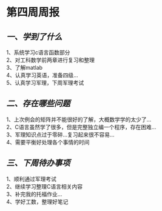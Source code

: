 # **第四周周报**  
## *一、学到了什么*  
1、系统学习c语言函数部分  
2、对工科数学前两章进行复习和整理  
3、了解matlab  
4、认真学习英语，准备四级...  
5、认真学习军理，下周军理考试  

## *二、存在哪些问题*  
1、上次例会的矩阵并不能很好的了解，大概数学学的太少了...  
2、C语言虽然学了很多，但是完整独立编一个程序，存在困难...  
3、军理知识点过于零碎...复习起来很不容易...  
4、需要平衡好处理各个事情的时间  

## *三、下周待办事项*  
1、顺利通过军理考试  
2、继续学习整理C语言相关内容  
3、补完我的托福作业...  
4、学好工数，整理好笔记  
